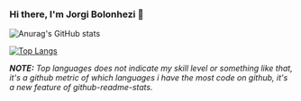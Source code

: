 ### Hi there, I'm Jorgi Bolonhezi 👋

![Anurag's GitHub stats](https://github-readme-stats.vercel.app/api?username=holyblade&show_icons=true&theme=dark)

[![Top Langs](https://github-readme-stats.vercel.app/api/top-langs/?username=holyblade&theme=dark)](https://github.com/anuraghazra/github-readme-stats)

***NOTE:*** *Top languages does not indicate my skill level or something like that, it's a github metric of which languages i have the most code on github, it's a new feature of github-readme-stats.*

